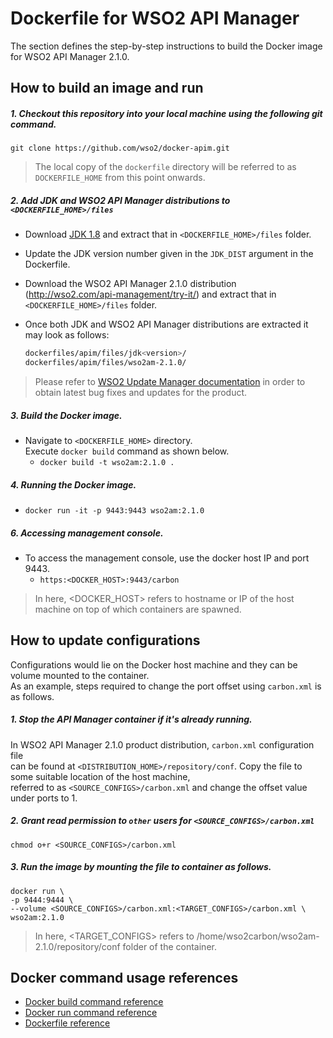 # Dockerfile for WSO2 API Manager #
The section defines the step-by-step instructions to build the Docker image for WSO2 API Manager 2.1.0.

## How to build an image and run
##### 1. Checkout this repository into your local machine using the following git command.
```
git clone https://github.com/wso2/docker-apim.git
```

>The local copy of the `dockerfile` directory will be referred to as `DOCKERFILE_HOME` from this point onwards.

##### 2. Add JDK and WSO2 API Manager distributions to `<DOCKERFILE_HOME>/files`
- Download [JDK 1.8](http://www.oracle.com/technetwork/java/javase/downloads/jdk8-downloads-2133151.html) 
and extract that in `<DOCKERFILE_HOME>/files` folder.
- Update the JDK version number given in the ```JDK_DIST``` argument in the Dockerfile.
- Download the WSO2 API Manager 2.1.0 distribution (http://wso2.com/api-management/try-it/)
and extract that in `<DOCKERFILE_HOME>/files` folder.
- Once both JDK and WSO2 API Manager distributions are extracted it may look as follows:

  ```bash
  dockerfiles/apim/files/jdk<version>/
  dockerfiles/apim/files/wso2am-2.1.0/
  ```

>Please refer to [WSO2 Update Manager documentation](https://docs.wso2.com/display/ADMIN44x/Updating+WSO2+Products)
in order to obtain latest bug fixes and updates for the product.

##### 3. Build the Docker image.
- Navigate to `<DOCKERFILE_HOME>` directory. <br>
  Execute `docker build` command as shown below.
    + `docker build -t wso2am:2.1.0 .`
    
##### 4. Running the Docker image.
- `docker run -it -p 9443:9443 wso2am:2.1.0`

##### 6. Accessing management console.
- To access the management console, use the docker host IP and port 9443.
    + `https:<DOCKER_HOST>:9443/carbon`
    
>In here, <DOCKER_HOST> refers to hostname or IP of the host machine on top of which containers are spawned.


## How to update configurations
Configurations would lie on the Docker host machine and they can be volume mounted to the container. <br>
As an example, steps required to change the port offset using `carbon.xml` is as follows.

##### 1. Stop the API Manager container if it's already running.
In WSO2 API Manager 2.1.0 product distribution, `carbon.xml` configuration file <br>
can be found at `<DISTRIBUTION_HOME>/repository/conf`. Copy the file to some suitable location of the host machine, <br>
referred to as `<SOURCE_CONFIGS>/carbon.xml` and change the offset value under ports to 1.

##### 2. Grant read permission to `other` users for `<SOURCE_CONFIGS>/carbon.xml`
```
chmod o+r <SOURCE_CONFIGS>/carbon.xml
```

##### 3. Run the image by mounting the file to container as follows.
```
docker run \
-p 9444:9444 \
--volume <SOURCE_CONFIGS>/carbon.xml:<TARGET_CONFIGS>/carbon.xml \
wso2am:2.1.0
```

>In here, <TARGET_CONFIGS> refers to /home/wso2carbon/wso2am-2.1.0/repository/conf folder of the container.


## Docker command usage references

* [Docker build command reference](https://docs.docker.com/engine/reference/commandline/build/)
* [Docker run command reference](https://docs.docker.com/engine/reference/run/)
* [Dockerfile reference](https://docs.docker.com/engine/reference/builder/)

